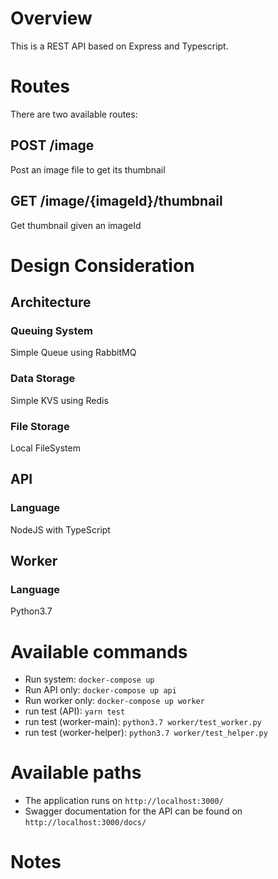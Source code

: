 # Overview
This is a REST API based on Express and Typescript.

# Routes
There are two available routes: 
## POST /image
Post an image file to get its thumbnail
## GET /image/{imageId}/thumbnail
Get thumbnail given an imageId

# Design Consideration
## Architecture
### Queuing System
Simple Queue using RabbitMQ
### Data Storage
Simple KVS using Redis
### File Storage
Local FileSystem 
## API
### Language
NodeJS with TypeScript
## Worker
### Language
Python3.7

# Available commands
- Run system: `docker-compose up`
- Run API only: `docker-compose up api`
- Run worker only: `docker-compose up worker`
- run test (API): `yarn test`
- run test (worker-main): `python3.7 worker/test_worker.py`
- run test (worker-helper): `python3.7 worker/test_helper.py`

# Available paths
- The application runs on `http://localhost:3000/`
- Swagger documentation for the API can be found on `http://localhost:3000/docs/`

# Notes